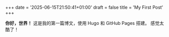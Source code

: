 +++
date = '2025-06-15T21:50:41+01:00'
draft = false
title = 'My First Post'
+++

**你好，世界！**
这是我的第一篇博文，使用 Hugo 和 GitHub Pages 搭建。
感觉太酷了！